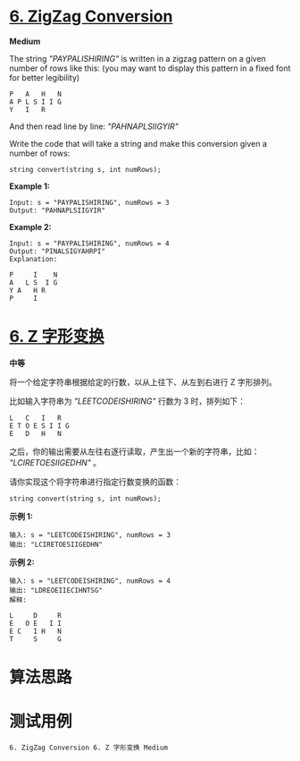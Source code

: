 # [6. ZigZag Conversion][enTitle]

**Medium**

The string  *"PAYPALISHIRING"*  is written in a zigzag pattern on a given number of rows like this: (you may want to display this pattern in a fixed font for better legibility)

```
P   A   H   N
A P L S I I G
Y   I   R

```

And then read line by line:  *"PAHNAPLSIIGYIR"* 

Write the code that will take a string and make this conversion given a number of rows:

```
string convert(string s, int numRows);
```

**Example 1:** 

```
Input: s = "PAYPALISHIRING", numRows = 3
Output: "PAHNAPLSIIGYIR"

```

**Example 2:** 

```
Input: s = "PAYPALISHIRING", numRows = 4
Output: "PINALSIGYAHRPI"
Explanation:

P     I    N
A   L S  I G
Y A   H R
P     I
```
# [6. Z 字形变换][cnTitle]

**中等**

将一个给定字符串根据给定的行数，以从上往下、从左到右进行 Z 字形排列。

比如输入字符串为  *"LEETCODEISHIRING"*  行数为 3 时，排列如下：

```
L   C   I   R
E T O E S I I G
E   D   H   N

```

之后，你的输出需要从左往右逐行读取，产生出一个新的字符串，比如： *"LCIRETOESIIGEDHN"* 。

请你实现这个将字符串进行指定行数变换的函数：

```
string convert(string s, int numRows);
```

**示例 1:** 

```
输入: s = "LEETCODEISHIRING", numRows = 3
输出: "LCIRETOESIIGEDHN"

```

**示例 2:** 

```
输入: s = "LEETCODEISHIRING", numRows = 4
输出: "LDREOEIIECIHNTSG"
解释:

L     D     R
E   O E   I I
E C   I H   N
T     S     G
```


# 算法思路

# 测试用例
```
6. ZigZag Conversion 6. Z 字形变换 Medium
```

[enTitle]: https://leetcode.com/problems/zigzag-conversion/
[cnTitle]: https://leetcode-cn.com/problems/zigzag-conversion/
